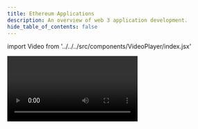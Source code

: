```yaml
---
title: Ethereum Applications
description: An overview of web 3 application development.
hide_table_of_contents: false
---
```


import Video from '../../../src/components/VideoPlayer/index.jsx'

<Video videoId='808101737' title='Ethereum Applications Overview' />
